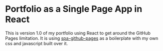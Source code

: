 # Portfolio as a Single Page App in React

This is version 1.0 of my portfolio using React to get around the GitHub Pages limitation. It is using [spa-github-pages](https://github.com/rafrex/spa-github-pages) as a boilerplate with my own css and javascript built over it.
